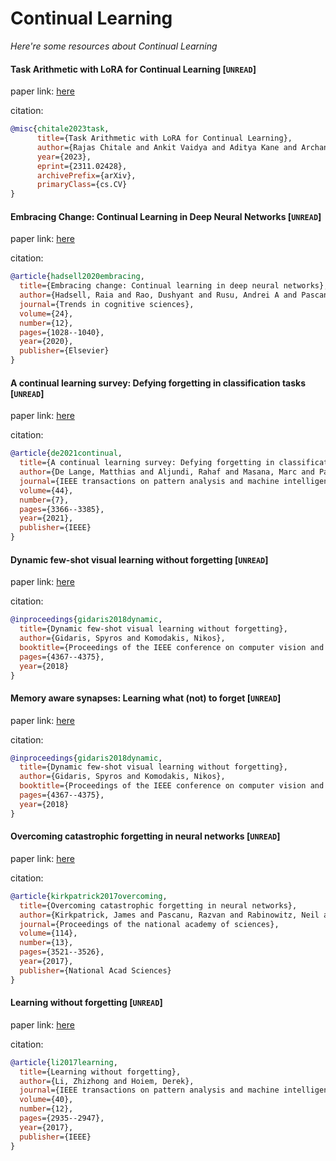# Continual Learning
*Here're some resources about Continual Learning*


#### Task Arithmetic with LoRA for Continual Learning [`UNREAD`]

paper link: [here](https://arxiv.org/pdf/2311.02428.pdf)

citation:
```bibtex
@misc{chitale2023task,
      title={Task Arithmetic with LoRA for Continual Learning}, 
      author={Rajas Chitale and Ankit Vaidya and Aditya Kane and Archana Ghotkar},
      year={2023},
      eprint={2311.02428},
      archivePrefix={arXiv},
      primaryClass={cs.CV}
}
```

#### Embracing Change: Continual Learning in Deep Neural Networks [`UNREAD`]

paper link: [here](https://www.cell.com/trends/cognitive-sciences/pdf/S1364-6613(20)30219-9.pdf)

citation:
```bibtex
@article{hadsell2020embracing,
  title={Embracing change: Continual learning in deep neural networks},
  author={Hadsell, Raia and Rao, Dushyant and Rusu, Andrei A and Pascanu, Razvan},
  journal={Trends in cognitive sciences},
  volume={24},
  number={12},
  pages={1028--1040},
  year={2020},
  publisher={Elsevier}
}
```

#### A continual learning survey: Defying forgetting in classification tasks [`UNREAD`]

paper link: [here](https://arxiv.org/pdf/1909.08383)

citation:
```bibtex
@article{de2021continual,
  title={A continual learning survey: Defying forgetting in classification tasks},
  author={De Lange, Matthias and Aljundi, Rahaf and Masana, Marc and Parisot, Sarah and Jia, Xu and Leonardis, Ale{\v{s}} and Slabaugh, Gregory and Tuytelaars, Tinne},
  journal={IEEE transactions on pattern analysis and machine intelligence},
  volume={44},
  number={7},
  pages={3366--3385},
  year={2021},
  publisher={IEEE}
}
```

#### Dynamic few-shot visual learning without forgetting [`UNREAD`]

paper link: [here](https://openaccess.thecvf.com/content_cvpr_2018/papers/Gidaris_Dynamic_Few-Shot_Visual_CVPR_2018_paper.pdf)

citation:
```bibtex
@inproceedings{gidaris2018dynamic,
  title={Dynamic few-shot visual learning without forgetting},
  author={Gidaris, Spyros and Komodakis, Nikos},
  booktitle={Proceedings of the IEEE conference on computer vision and pattern recognition},
  pages={4367--4375},
  year={2018}
}
```


#### Memory aware synapses: Learning what (not) to forget [`UNREAD`]

paper link: [here](http://openaccess.thecvf.com/content_ECCV_2018/papers/Rahaf_Aljundi_Memory_Aware_Synapses_ECCV_2018_paper.pdf)

citation:
```bibtex
@inproceedings{gidaris2018dynamic,
  title={Dynamic few-shot visual learning without forgetting},
  author={Gidaris, Spyros and Komodakis, Nikos},
  booktitle={Proceedings of the IEEE conference on computer vision and pattern recognition},
  pages={4367--4375},
  year={2018}
}
```


#### Overcoming catastrophic forgetting in neural networks [`UNREAD`]

paper link: [here](https://www.pnas.org/doi/pdf/10.1073/pnas.1611835114)

citation:
```bibtex
@article{kirkpatrick2017overcoming,
  title={Overcoming catastrophic forgetting in neural networks},
  author={Kirkpatrick, James and Pascanu, Razvan and Rabinowitz, Neil and Veness, Joel and Desjardins, Guillaume and Rusu, Andrei A and Milan, Kieran and Quan, John and Ramalho, Tiago and Grabska-Barwinska, Agnieszka and others},
  journal={Proceedings of the national academy of sciences},
  volume={114},
  number={13},
  pages={3521--3526},
  year={2017},
  publisher={National Acad Sciences}
}
```


#### Learning without forgetting [`UNREAD`]

paper link: [here](https://ieeexplore.ieee.org/ielaam/34/8520726/8107520-aam.pdf)

citation:
```bibtex
@article{li2017learning,
  title={Learning without forgetting},
  author={Li, Zhizhong and Hoiem, Derek},
  journal={IEEE transactions on pattern analysis and machine intelligence},
  volume={40},
  number={12},
  pages={2935--2947},
  year={2017},
  publisher={IEEE}
}
```